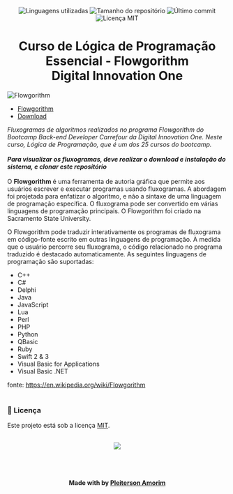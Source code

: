 <!-- Badges session -->
<p align="center">  
  <!-- languages -->
  <img src="https://img.shields.io/github/languages/count/pleiterson/logica-flowgorithm?style=social" alt="Linguagens utilizadas">
  <!-- repo size -->
  <img src="https://img.shields.io/github/repo-size/Pleiterson/logica-flowgorithm?style=social" alt="Tamanho do repositório">
  <!-- last commit -->
  <img src="https://img.shields.io/github/last-commit/Pleiterson/logica-flowgorithm?style=social" alt="Último commit">
  <!-- licence MIT -->
  <img src="https://img.shields.io/github/license/Pleiterson/logica-flowgorithm?style=social" alt="Licença MIT">
</p>


<!--About session-->
<h1 align="center">Curso de Lógica de Programação Essencial - Flowgorithm<br>Digital Innovation One</h1>

<img src="https://i.imgur.com/lkO2GGZ.png" alt="Flowgorithm">

- [Flowgorithm](http://flowgorithm.org/)
- [Download](http://flowgorithm.org/download/index.htm)

<i>Fluxogramas de algoritmos realizados no programa Flowgorithm do Bootcamp Back-end Developer Carrefour da Digital Innovation One.
Neste curso, Lógica de Programação, que é um dos 25 cursos do bootcamp.</i>
<br><br>
<i><b>Para visualizar os fluxogramas, deve realizar o download e instalação do sistema, e clonar este repositório</b></i>
<br><br>
O <b>Flowgorithm</b> é uma ferramenta de autoria gráfica que permite aos usuários escrever e executar programas usando fluxogramas. A abordagem foi projetada para enfatizar o algoritmo, e não a sintaxe de uma linguagem de programação específica. O fluxograma pode ser convertido em várias linguagens de programação principais. O Flowgorithm foi criado na Sacramento State University.

O Flowgorithm pode traduzir interativamente os programas de fluxograma em código-fonte escrito em outras linguagens de programação. À medida que o usuário percorre seu fluxograma, o código relacionado no programa traduzido é destacado automaticamente. As seguintes linguagens de programação são suportadas:
- C++
- C#
- Delphi
- Java
- JavaScript
- Lua
- Perl
- PHP
- Python
- QBasic
- Ruby
- Swift 2 & 3
- Visual Basic for Applications
- Visual Basic .NET

fonte: https://en.wikipedia.org/wiki/Flowgorithm
<br><br>

<!--License session-->
<h3>📝 Licença</h3>

Este projeto está sob a licença [MIT](./LICENSE).<br><br>

<p align="center"><img src="https://imgur.com/MgTFrL5.png"></p>
<br><br>

<!--Bottom session-->
<h4 align=center>Made with by <a href="https://pleiterson.vercel.app" target="_blank">Pleiterson Amorim</a></h4>